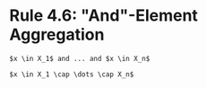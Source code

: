 Rule 4.6: "And"-Element Aggregation
===================================


```{rewrite-rule}
$x \in X_1$ and ... and $x \in X_n$

$x \in X_1 \cap \dots \cap X_n$
```
